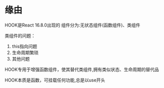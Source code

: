 # 缘由

HOOK是React 16.8.0出现的
组件分为:无状态组件(函数组件)、类组件

类组件的问题：

1. this指向问题
2. 生命周期繁琐
3. 其他问题

HOOK专用于增强函数组件，使其替代类组件,拥有类似状态、生命周期的替代品

HOOK本质是函数，可挂载任何功能,总是以use开头